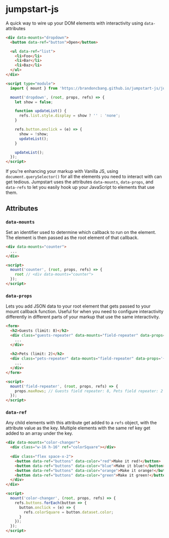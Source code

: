 # jumpstart-js
A quick way to wire up your DOM elements with interactivity using `data-` attributes

```HTML
<div data-mounts="dropdown">
  <button data-ref="button">Open</button>

  <ul data-ref="list">
    <li>Foo</li>
    <li>Bar</li>
    <li>Baz</li>
  </ul>
</div>

<script type="module">
  import { mount } from 'https://brandoncbang.github.io/jumpstart-js/jumpstart.js';

  mount('dropdown', (root, props, refs) => {
    let show = false;

    function updateList() {
      refs.list.style.display = show ? '' : 'none';
    }

    refs.button.onclick = (e) => {
      show = !show;
      updateList();
    }

    updateList();
  });
</script>
```

If you're enhancing your markup with Vanilla JS, using `document.querySelector()` for all the elements you need to interact with can get tedious. Jumpstart uses the attributes `data-mounts`, `data-props`, and `data-refs` to let you easily hook up your JavaScript to elements that use them.

## Attributes

### `data-mounts`

Set an identifier used to determine which callback to run on the element. The element is then passed as the root element of that callback.

```HTML
<div data-mounts="counter">
  ...
</div>

<script>
  mount('counter', (root, props, refs) => {
    root // <div data-mounts="counter">
  });
</script>
```

### `data-props`

Lets you add JSON data to your root element that gets passed to your mount callback function. Useful for when you need to configure interactivity differently in different parts of your markup that use the same interactivity.

```HTML
<form>
  <h2>Guests (limit: 8)</h2>
  <div class="guests-repeater" data-mounts="field-repeater" data-props='{ "maxRows": 8 }'>
    ...
  </div>
  
  <h2>Pets (limit: 2)</h2>
  <div class="pets-repeater" data-mounts="field-repeater" data-props='{ "maxRows": 2 }'>
    ...
  </div>
</form>

<script>
  mount('field-repeater', (root, props, refs) => {
    props.maxRows; // Guests field repeater: 8, Pets field repeater: 2
  });
</script>
```

### `data-ref`

Any child elements with this attribute get added to a `refs` object, with the attribute value as the key. Multiple elements with the same ref key get added to an array under the key.

```HTML
<div data-mounts="color-changer">
  <div class="w-16 h-16" ref="colorSquare"></div>
  
  <div class="flex space-x-2">
    <button data-ref="buttons" data-color="red">Make it red!</button>
    <button data-ref="buttons" data-color="blue">Make it blue!</button>
    <button data-ref="buttons" data-color="orange">Make it orange!</button>
    <button data-ref="buttons" data-color="green">Make it green!</button>
  </div>
</div>

<script>
  mount('color-changer', (root, props, refs) => {
    refs.buttons.forEach(button => {
      button.onclick = (e) => {
        refs.colorSquare = button.dataset.color;
      }
    });
  });
</script>
```
